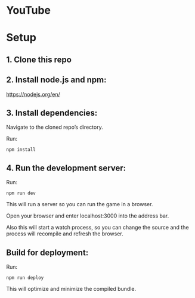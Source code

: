 # YouTube

# Setup

## 1. Clone this repo

## 2. Install node.js and npm:

https://nodejs.org/en/

## 3. Install dependencies:

Navigate to the cloned repo’s directory.

Run:

```npm install``` 

## 4. Run the development server:

Run:

```npm run dev```

This will run a server so you can run the game in a browser.

Open your browser and enter localhost:3000 into the address bar.

Also this will start a watch process, so you can change the source and the 
process will recompile and refresh the browser.

## Build for deployment:

Run:

```npm run deploy```

This will optimize and minimize the compiled bundle.
